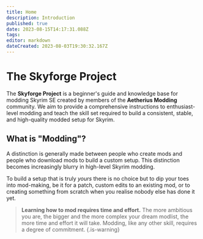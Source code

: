 ```yaml
---
title: Home
description: Introduction
published: true
date: 2023-08-15T14:17:31.088Z
tags: 
editor: markdown
dateCreated: 2023-08-03T19:30:32.167Z
---
```


# The Skyforge Project

The **Skyforge Project** is a beginner's guide and knowledge base for modding Skyrim SE created by members of the **Aetherius Modding** community. We aim to provide a comprehensive instructions to enthusiast-level modding and teach the skill set required to build a consistent, stable, and high-quality modded setup for Skyrim.

## What is "Modding"?

A distinction is generally made between people who create mods and people who download mods to build a custom setup. This distinction becomes increasingly blurry in high-level Skyrim modding.

To build a setup that is truly *yours* there is no choice but to dip your toes into mod-making, be it for a patch, custom edits to an existing mod, or to creating something from scratch when you realise nobody else has done it yet.

> **Learning how to mod requires time and effort.**
> The more ambitious you are, the bigger and the more complex your dream modlist, the more time and effort it will take. Modding, like any other skill, requires a degree of commitment.
{.is-warning}
